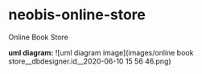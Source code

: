 # neobis-online-store
Online Book Store

**uml diagram:**
![uml diagram image](images/online book store__dbdesigner.id__2020-06-10 15 56 46.png)

